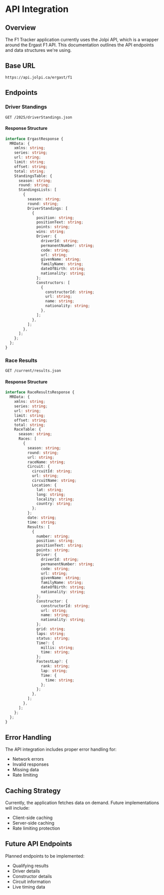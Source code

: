 # API Integration

## Overview

The F1 Tracker application currently uses the Jolpi API, which is a wrapper around the Ergast F1 API. This documentation outlines the API endpoints and data structures we're using.

## Base URL

```
https://api.jolpi.ca/ergast/f1
```

## Endpoints

### Driver Standings

```
GET /2025/driverStandings.json
```

#### Response Structure

```typescript
interface ErgastResponse {
  MRData: {
    xmlns: string;
    series: string;
    url: string;
    limit: string;
    offset: string;
    total: string;
    StandingsTable: {
      season: string;
      round: string;
      StandingsLists: [
        {
          season: string;
          round: string;
          DriverStandings: [
            {
              position: string;
              positionText: string;
              points: string;
              wins: string;
              Driver: {
                driverId: string;
                permanentNumber: string;
                code: string;
                url: string;
                givenName: string;
                familyName: string;
                dateOfBirth: string;
                nationality: string;
              };
              Constructors: [
                {
                  constructorId: string;
                  url: string;
                  name: string;
                  nationality: string;
                },
              ];
            },
          ];
        },
      ];
    };
  };
}
```

### Race Results

```
GET /current/results.json
```

#### Response Structure

```typescript
interface RaceResultsResponse {
  MRData: {
    xmlns: string;
    series: string;
    url: string;
    limit: string;
    offset: string;
    total: string;
    RaceTable: {
      season: string;
      Races: [
        {
          season: string;
          round: string;
          url: string;
          raceName: string;
          Circuit: {
            circuitId: string;
            url: string;
            circuitName: string;
            Location: {
              lat: string;
              long: string;
              locality: string;
              country: string;
            };
          };
          date: string;
          time: string;
          Results: [
            {
              number: string;
              position: string;
              positionText: string;
              points: string;
              Driver: {
                driverId: string;
                permanentNumber: string;
                code: string;
                url: string;
                givenName: string;
                familyName: string;
                dateOfBirth: string;
                nationality: string;
              };
              Constructor: {
                constructorId: string;
                url: string;
                name: string;
                nationality: string;
              };
              grid: string;
              laps: string;
              status: string;
              Time?: {
                millis: string;
                time: string;
              };
              FastestLap?: {
                rank: string;
                lap: string;
                Time: {
                  time: string;
                };
              };
            },
          ];
        },
      ];
    };
  };
}
```

## Error Handling

The API integration includes proper error handling for:

- Network errors
- Invalid responses
- Missing data
- Rate limiting

## Caching Strategy

Currently, the application fetches data on demand. Future implementations will include:

- Client-side caching
- Server-side caching
- Rate limiting protection

## Future API Endpoints

Planned endpoints to be implemented:

- Qualifying results
- Driver details
- Constructor details
- Circuit information
- Live timing data
